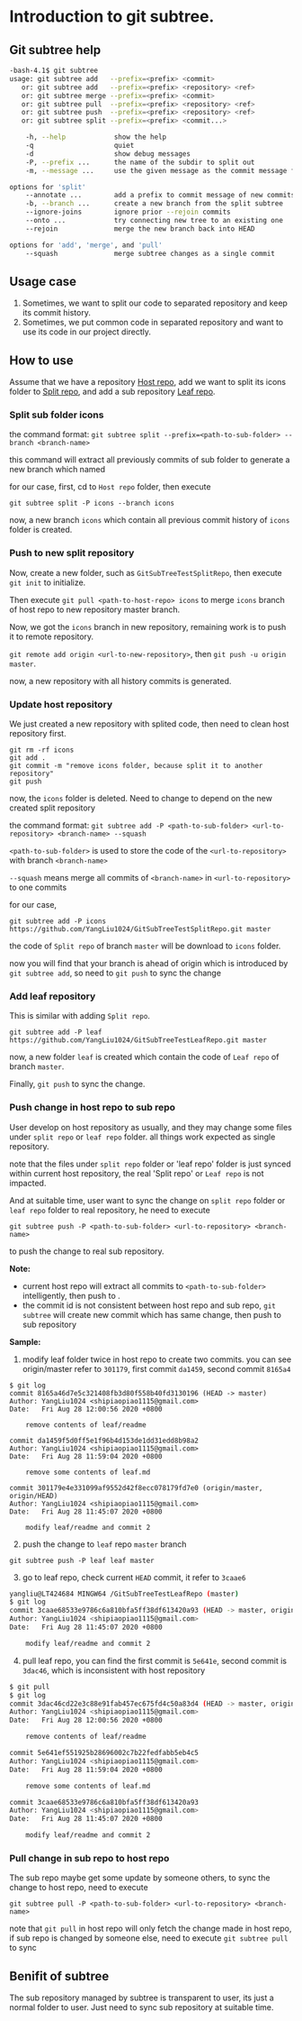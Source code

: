 # Introduction to git subtree.

## Git subtree help
```bash
-bash-4.1$ git subtree
usage: git subtree add   --prefix=<prefix> <commit>
   or: git subtree add   --prefix=<prefix> <repository> <ref>
   or: git subtree merge --prefix=<prefix> <commit>
   or: git subtree pull  --prefix=<prefix> <repository> <ref>
   or: git subtree push  --prefix=<prefix> <repository> <ref>
   or: git subtree split --prefix=<prefix> <commit...>

    -h, --help            show the help
    -q                    quiet
    -d                    show debug messages
    -P, --prefix ...      the name of the subdir to split out
    -m, --message ...     use the given message as the commit message for the merge commit

options for 'split'
    --annotate ...        add a prefix to commit message of new commits
    -b, --branch ...      create a new branch from the split subtree
    --ignore-joins        ignore prior --rejoin commits
    --onto ...            try connecting new tree to an existing one
    --rejoin              merge the new branch back into HEAD

options for 'add', 'merge', and 'pull'
    --squash              merge subtree changes as a single commit
```

## Usage case
1. Sometimes, we want to split our code to separated repository and keep its commit history.
2. Sometimes, we put common code in separated repository and want to use its code in our project directly.

## How to use 
Assume that we have a repository [Host repo](https://github.com/YangLiu1024/GitSubTreeTestHostRepo), add we want to split its icons folder to [Split repo](https://github.com/YangLiu1024/GitSubTreeTestSplitRepo), and add a sub repository [Leaf repo](https://github.com/YangLiu1024/GitSubTreeTestLeafRepo).

### Split sub folder icons
the command format: `git subtree split --prefix=<path-to-sub-folder> --branch <branch-name>`

this command will extract all previously commits of sub folder to generate a new branch which named <branch-name>
  
for our case, first, cd to `Host repo` folder, then execute
```git
git subtree split -P icons --branch icons
```
  
now, a new branch `icons` which contain all previous commit history of `icons` folder is created.

### Push to new split repository
Now, create a new folder, such as `GitSubTreeTestSplitRepo`, then execute `git init` to initialize. 

Then execute  `git pull <path-to-host-repo> icons` to merge `icons` branch of host repo to new repository master branch.

Now, we got the `icons` branch in new repository, remaining work is to push it to remote repository.

`git remote add origin <url-to-new-repository>`, then `git push -u origin master`.

now, a new repository with all history commits is generated.

### Update host repository
We just created a new repository with splited code, then need to clean host repository first.
```git
git rm -rf icons
git add .
git commit -m "remove icons folder, because split it to another repository"
git push
```
now, the `icons` folder is deleted. Need to change to depend on the new created split repository

the command format: `git subtree add -P <path-to-sub-folder> <url-to-repository> <branch-name> --squash`

`<path-to-sub-folder>` is used to store the code of the `<url-to-repository>` with branch `<branch-name>`

`--squash` means merge all commits of `<branch-name>` in `<url-to-repository>` to one commits

for our case,
```git
git subtree add -P icons https://github.com/YangLiu1024/GitSubTreeTestSplitRepo.git master
```
the code of `Split repo` of branch `master` will be download to `icons` folder. 

now you will find that your branch is ahead of origin which is introduced by `git subtree add`, so need to `git push` to sync the change

### Add leaf repository
This is similar with adding `Split repo`.
```git
git subtree add -P leaf https://github.com/YangLiu1024/GitSubTreeTestLeafRepo.git master
```
now, a new folder `leaf` is created which contain the code of `Leaf repo` of branch `master`.

Finally, `git push` to sync the change.

### Push change in host repo to sub repo
User develop on host repository as usually, and they may change some files under `split repo` or `leaf repo` folder.
all things work expected as single repository. 

note that the files under `split repo` folder or 'leaf repo' folder is just synced within current host repository, the real 'Split repo' or `Leaf repo` is not impacted.

And at suitable time, user want to sync the change on `split repo` folder or `leaf repo` folder to real repository, he need to execute
```git
git subtree push -P <path-to-sub-folder> <url-to-repository> <branch-name>
```
to push the change to real sub repository.

<b>Note:</b>
* current host repo will extract all commits to `<path-to-sub-folder>` intelligently, then push to <url-to-repository> <branch-name>.
* the commit id is not consistent between host repo and sub repo, `git subtree` will create new commit which has same change, then push to sub repository
   
<b>Sample:</b>
1. modify leaf folder twice in host repo to create two commits. you can see origin/master refer to `301179`, first commit `da1459`, second commit `8165a4`
```git
$ git log
commit 8165a46d7e5c321408fb3d80f558b40fd3130196 (HEAD -> master)
Author: YangLiu1024 <shipiaopiao1115@gmail.com>
Date:   Fri Aug 28 12:00:56 2020 +0800

    remove contents of leaf/readme

commit da1459f5d0ff5e1f96b4d153de1dd31edd8b98a2
Author: YangLiu1024 <shipiaopiao1115@gmail.com>
Date:   Fri Aug 28 11:59:04 2020 +0800

    remove some contents of leaf.md

commit 301179e4e331099af9552d42f8ecc078179fd7e0 (origin/master, origin/HEAD)
Author: YangLiu1024 <shipiaopiao1115@gmail.com>
Date:   Fri Aug 28 11:45:07 2020 +0800

    modify leaf/readme and commit 2
```
2. push the change to `leaf` repo `master` branch
```git
git subtree push -P leaf leaf master
```
3. go to leaf repo, check current `HEAD` commit, it refer to `3caae6`
```bash
yangliu@LT424684 MINGW64 /GitSubTreeTestLeafRepo (master)
$ git log
commit 3caae68533e9786c6a810bfa5ff38df613420a93 (HEAD -> master, origin/master, origin/HEAD)
Author: YangLiu1024 <shipiaopiao1115@gmail.com>
Date:   Fri Aug 28 11:45:07 2020 +0800

    modify leaf/readme and commit 2
```
4. pull leaf repo, you can find the first commit is `5e641e`, second commit is `3dac46`, which is inconsistent with host repository
```bash
$ git pull
$ git log
commit 3dac46cd22e3c88e91fab457ec675fd4c50a83d4 (HEAD -> master, origin/master, origin/HEAD)
Author: YangLiu1024 <shipiaopiao1115@gmail.com>
Date:   Fri Aug 28 12:00:56 2020 +0800

    remove contents of leaf/readme

commit 5e641ef551925b28696002c7b22fedfabb5eb4c5
Author: YangLiu1024 <shipiaopiao1115@gmail.com>
Date:   Fri Aug 28 11:59:04 2020 +0800

    remove some contents of leaf.md

commit 3caae68533e9786c6a810bfa5ff38df613420a93
Author: YangLiu1024 <shipiaopiao1115@gmail.com>
Date:   Fri Aug 28 11:45:07 2020 +0800

    modify leaf/readme and commit 2

```
  
### Pull change in sub repo to host repo
The sub repo maybe get some update by someone others, to sync the change to host repo, need to execute
```git
git subtree pull -P <path-to-sub-folder> <url-to-repository> <branch-name>
```
note that `git pull` in host repo will only fetch the change made in host repo, if sub repo is changed by someone else, need to execute `git subtree pull` to sync


## Benifit of subtree
The sub repository managed by subtree is transparent to user, its just a normal folder to user.
Just need to sync sub repository at suitable time.
